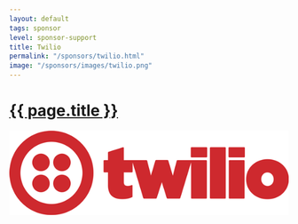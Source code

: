 ```yaml
---
layout: default
tags: sponsor
level: sponsor-support
title: Twilio
permalink: "/sponsors/twilio.html"
image: "/sponsors/images/twilio.png"
---
```


<h1 class="sponsor">
  <a href="{{page.permalink}}">{{ page.title }}</a>
</h1>

<img src="/sponsors/images/twilio.png" class="sponsor-no-text" />


